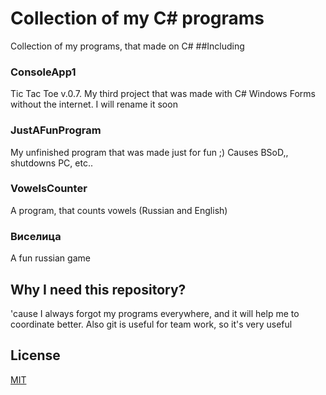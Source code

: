 # Collection of my C# programs
Collection of my programs, that made on C# 
##Including

### ConsoleApp1
Tic Tac Toe v.0.7. 
My third project that was made with C# Windows Forms without the internet.
I will rename it soon
### JustAFunProgram 
My unfinished program that was made just for fun ;) Causes BSoD,, shutdowns PC, etc..
### VowelsCounter 
A program, that counts vowels (Russian and English)
### Виселица 
A fun russian game
## Why I need this repository?
'cause I always forgot my programs everywhere, and it will help me to coordinate better.
Also git is useful for team work, so it's very useful

## License
[MIT](https://choosealicense.com/licenses/mit/)

